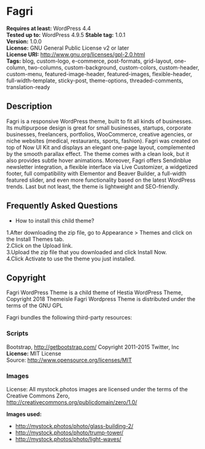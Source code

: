 # Fagri

**Requires at least:** WordPress 4.4  
**Tested up to:** WordPress 4.9.5
**Stable tag:** 1.0.1  
**Version:** 1.0.0  
**License:** GNU General Public License v2 or later  
**License URI:** http://www.gnu.org/licenses/gpl-2.0.html  
**Tags:** blog, custom-logo, e-commerce, post-formats, grid-layout, one-column, two-columns, custom-background, custom-colors, custom-header, custom-menu, featured-image-header, featured-images, flexible-header, full-width-template, sticky-post, theme-options, threaded-comments, translation-ready

## Description

Fagri is a responsive WordPress theme, built to fit all kinds of businesses. Its multipurpose design is great for small businesses, startups, corporate businesses, freelancers, portfolios, WooCommerce, creative agencies, or niche websites (medical, restaurants, sports, fashion). Fagri was created on top of Now UI Kit and displays an elegant one-page layout, complemented by the smooth parallax effect. The theme comes with a clean look, but it also provides subtle hover animations. Moreover, Fagri offers Sendinblue newsletter integration, a flexible interface via Live Customizer, a widgetized footer, full compatibility with Elementor and Beaver Builder, a full-width featured slider, and even more functionality based on the latest WordPress trends. Last but not least, the theme is lightweight and SEO-friendly.

## Frequently Asked Questions

* How to install this child theme?
 
1.After downloading the zip file, go to Appearance > Themes and click on the Install Themes tab.  
2.Click on the Upload link.  
3.Upload the zip file that you downloaded and click Install Now.  
4.Click Activate to use the theme you just installed.  

## Copyright

Fagri WordPress Theme is a child theme of Hestia WordPress Theme, Copyright 2018 Themeisle
Fagri Wordpress Theme is distributed under the terms of the GNU GPL

Fagri bundles the following third-party resources:

### Scripts
Bootstrap, http://getbootstrap.com/ Copyright 2011-2015 Twitter, Inc  
**License:** MIT License  
Source: http://www.opensource.org/licenses/MIT  

### Images

License: All mystock.photos images are licensed under the terms of the Creative Commons Zero, http://creativecommons.org/publicdomain/zero/1.0/  

**Images used:**
- http://mystock.photos/photo/glass-building-2/
- http://mystock.photos/photo/trump-tower/
- http://mystock.photos/photo/light-waves/

